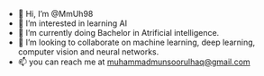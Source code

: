 - 👋 Hi, I’m @MmUh98
- 👀 I’m interested in learning AI 
- 🌱 I’m currently doing Bachelor in Atrificial intelligence.
- 💞️ I’m looking to collaborate on machine learning, deep learning, computer vision and neural networks.
- 📫 you can reach me at muhammadmunsoorulhaq@gmail.com

<!---
MmUh98/MmUh98 is a ✨ special ✨ repository because its `README.md` (this file) appears on your GitHub profile.
You can click the Preview link to take a look at your changes.
--->
